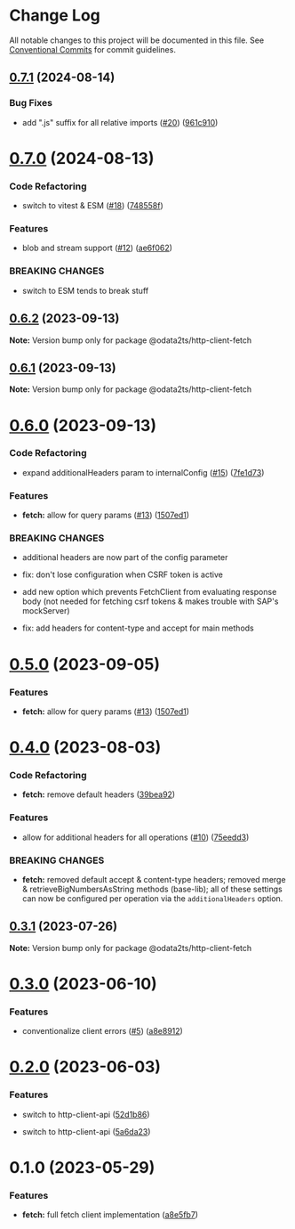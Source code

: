 # Change Log

All notable changes to this project will be documented in this file.
See [Conventional Commits](https://conventionalcommits.org) for commit guidelines.

## [0.7.1](https://github.com/odata2ts/http-client/compare/@odata2ts/http-client-fetch@0.7.0...@odata2ts/http-client-fetch@0.7.1) (2024-08-14)

### Bug Fixes

* add ".js" suffix for all relative imports ([#20](https://github.com/odata2ts/http-client/issues/20)) ([961c910](https://github.com/odata2ts/http-client/commit/961c91002c8b1e9a7a6256cccd6b6d0ec9c142cd))

# [0.7.0](https://github.com/odata2ts/http-client/compare/@odata2ts/http-client-fetch@0.6.2...@odata2ts/http-client-fetch@0.7.0) (2024-08-13)

### Code Refactoring

* switch to vitest & ESM ([#18](https://github.com/odata2ts/http-client/issues/18)) ([748558f](https://github.com/odata2ts/http-client/commit/748558f1e3f699085ade1058b1459c843f60994f))

### Features

* blob and stream support ([#12](https://github.com/odata2ts/http-client/issues/12)) ([ae6f062](https://github.com/odata2ts/http-client/commit/ae6f062371a0ad11707fa3f9edff9571998edb5b))

### BREAKING CHANGES

* switch to ESM tends to break stuff

## [0.6.2](https://github.com/odata2ts/http-client/compare/@odata2ts/http-client-fetch@0.6.1...@odata2ts/http-client-fetch@0.6.2) (2023-09-13)

**Note:** Version bump only for package @odata2ts/http-client-fetch

## [0.6.1](https://github.com/odata2ts/http-client/compare/@odata2ts/http-client-fetch@0.6.0...@odata2ts/http-client-fetch@0.6.1) (2023-09-13)

**Note:** Version bump only for package @odata2ts/http-client-fetch

# [0.6.0](https://github.com/odata2ts/http-client/compare/@odata2ts/http-client-fetch@0.4.0...@odata2ts/http-client-fetch@0.6.0) (2023-09-13)

### Code Refactoring

* expand additionalHeaders param to internalConfig ([#15](https://github.com/odata2ts/http-client/issues/15)) ([7fe1d73](https://github.com/odata2ts/http-client/commit/7fe1d73a7436f64b84a060bd1dbf9e121ef901ce))

### Features

* **fetch:** allow for query params ([#13](https://github.com/odata2ts/http-client/issues/13)) ([1507ed1](https://github.com/odata2ts/http-client/commit/1507ed13c2020de051827db516ae1fc9c7f4b0ac))

### BREAKING CHANGES

* additional headers are now part of the config parameter

* fix: don't lose configuration when CSRF token is active

* add new option which prevents FetchClient from evaluating response body (not needed for fetching csrf tokens & makes trouble with SAP's mockServer)

* fix: add headers for content-type and accept for main methods

# [0.5.0](https://github.com/odata2ts/http-client/compare/@odata2ts/http-client-fetch@0.4.0...@odata2ts/http-client-fetch@0.5.0) (2023-09-05)

### Features

* **fetch:** allow for query params ([#13](https://github.com/odata2ts/http-client/issues/13)) ([1507ed1](https://github.com/odata2ts/http-client/commit/1507ed13c2020de051827db516ae1fc9c7f4b0ac))

# [0.4.0](https://github.com/odata2ts/http-client/compare/@odata2ts/http-client-fetch@0.3.1...@odata2ts/http-client-fetch@0.4.0) (2023-08-03)

### Code Refactoring

* **fetch:** remove default headers ([39bea92](https://github.com/odata2ts/http-client/commit/39bea92a2b8335af8a1588a4156974fcbd5ae417))

### Features

* allow for additional headers for all operations ([#10](https://github.com/odata2ts/http-client/issues/10)) ([75eedd3](https://github.com/odata2ts/http-client/commit/75eedd3ebb8534188a5a644aee9e69e17f1f0c80))

### BREAKING CHANGES

* **fetch:** removed default accept & content-type headers; removed merge & retrieveBigNumbersAsString methods (base-lib); all of these settings can now be configured per operation via the `additionalHeaders` option.

## [0.3.1](https://github.com/odata2ts/http-client/compare/@odata2ts/http-client-fetch@0.3.0...@odata2ts/http-client-fetch@0.3.1) (2023-07-26)

**Note:** Version bump only for package @odata2ts/http-client-fetch

# [0.3.0](https://github.com/odata2ts/http-client/compare/@odata2ts/http-client-fetch@0.2.0...@odata2ts/http-client-fetch@0.3.0) (2023-06-10)

### Features

* conventionalize client errors ([#5](https://github.com/odata2ts/http-client/issues/5)) ([a8e8912](https://github.com/odata2ts/http-client/commit/a8e89125eeda47436d48507d6a71efc90953f878))

# [0.2.0](https://github.com/odata2ts/http-client/compare/@odata2ts/http-client-fetch@0.1.0...@odata2ts/http-client-fetch@0.2.0) (2023-06-03)

### Features

* switch to http-client-api ([52d1b86](https://github.com/odata2ts/http-client/commit/52d1b868ee82dbaf45486da6b22fdcf4c773dfb8))

* switch to http-client-api ([5a6da23](https://github.com/odata2ts/http-client/commit/5a6da23053b3ea5adb866bb7e30b469f1b8ed260))

# 0.1.0 (2023-05-29)

### Features

* **fetch:** full fetch client implementation ([a8e5fb7](https://github.com/odata2ts/http-client/commit/a8e5fb73594cf2d446eefc69e77b8b5e4bcae1ca))
